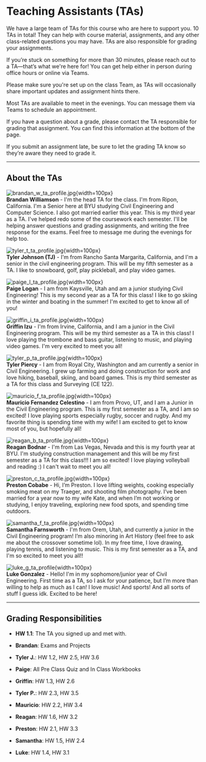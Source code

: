 # Teaching Assistants (TAs)

We have a large team of TAs for this course who are here to support you. 10 TAs in total! They can help with course material, assignments, and any other class-related questions you may have. TAs are also responsible for grading your assignments.

If you’re stuck on something for more than 30 minutes, please reach out to a TA—that’s what we're here for! You can get help either in person during office hours or online via Teams.

Please make sure you're set up on the class Team, as TAs will occasionally share important updates and assignment hints there.

Most TAs are available to meet in the evenings. You can message them via Teams to schedule an appointment.

If you have a question about a grade, please contact the TA responsible for grading that assignment. You can find this information at the bottom of the page.

If you submit an assignment late, be sure to let the grading TA know so they’re aware they need to grade it.

---

## About the TAs

![brandan_w_ta_profile.jpg](images/brandan_w_ta_profile.jpg){width=100px}
<br>**Brandan Williamson** - I'm the head TA for the class. I'm from Ripon, California. I'm a Senior here at BYU studying Civil Engineering and Computer Science. I also got married earlier this year. This is my third year as a TA. I've helped redo some of the coursework each semester. I'll be helping answer questions and grading assignments, and writing the free response for the exams. Feel free to message me during the evenings for help too.

![tyler_t_ta_profile.jpg](images/tyler_t_ta_profile.jpg){width=100px}
<br>**Tyler Johnson (TJ)** - I'm from Rancho Santa Margarita, California, and I'm a senior in the civil engineering program. This will be my fifth semester as a TA. I like to snowboard, golf, play pickleball, and play video games.
							
![paige_l_ta_profile.jpg](images/paige_l_ta_profile.jpg){width=100px}
<br>**Paige Logan** - I am from Kaysville, Utah and am a junior studying Civil Engineering! This is my second year as a TA for this class! I like to go skiing in the winter and boating in the summer! I'm excited to get to know all of you!

![griffin_i_ta_profile.jpg](images/griffin_i_ta_profile.jpg){width=100px}
<br>**Griffin Izu** - I'm from Irvine, California, and I am a junior in the Civil Engineering program. This will be my third semester as a TA in this class! I love playing the trombone and bass guitar, listening to music, and playing video games. I'm very excited to meet you all!

![tyler_p_ta_profile.jpg](images/tyler_p_ta_profile.jpg){width=100px}
<br>**Tyler Piercy** - I am from Royal City, Washington and am currently a senior in Civil Engineering. I grew up farming and doing construction for work and love hiking, baseball, skiing, and board games. This is my third semester as a TA for this class and Surveying (CE 122).

![mauricio_f_ta_profile.jpg](images/mauricio_f_ta_profile.jpg){width=100px}
<br>**Mauricio Fernandez Celestino** - I am from Provo, UT, and I am a Junior in the Civil Engineering program. This is my first semester as a TA, and I am so excited! I love playing sports especially rugby, soccer and rugby. And my favorite thing is spending time with my wife! I am excited to get to know most of you, but hopefully all!

![reagan_b_ta_profile.jpg](images/reagan_b_ta_profile.jpg){width=100px}
<br>**Reagan Bodnar** - I'm from Las Vegas, Nevada and this is my fourth year at BYU. I'm studying construction management and this will be my first semester as a TA for this class!!! I am so excited! I love playing volleyball and reading :) I can't wait to meet you all!

![preston_c_ta_profile.jpg](images/preston_c_ta_profile.jpg){width=100px}
<br>**Preston Cobabe** - Hi, I’m Preston. I love lifting weights, cooking especially smoking meat on my Traeger, and shooting film photography. I’ve been married for a year now to my wife Kate, and when I’m not working or studying, I enjoy traveling, exploring new food spots, and spending time outdoors.

![samantha_f_ta_profile.jpg](images/samantha_f_ta_profile.jpg){width=100px}
<br>**Samantha Farnsworth** - I'm from Orem, Utah, and currently a junior in the Civil Engineering program! I’m also minoring in Art History (feel free to ask me about the crossover sometime lol). In my free time, I love drawing, playing tennis, and listening to music. This is my first semester as a TA, and I'm so excited to meet you all!!

![luke_g_ta_profile](images/luke_g_ta_profile.jpg){width=100px}
<br>**Luke Gonzalez** - Hello! I'm in my sophomore/junior year of Civil Engineering. First time as a TA, so I ask for your patience, but I’m more than willing to help as much as I can! I love music! And sports! And all sorts of stuff I guess idk. Excited to be here!

---

## Grading Responsibilities

- **HW 1.1**: The TA you signed up and met with.

- **Brandan**: Exams and Projects

- **Tyler J.**: HW 1.2, HW 2.5, HW 3.6

- **Paige**: All Pre Class Quiz and In Class Workbooks

- **Griffin**: HW 1.3, HW 2.6

- **Tyler P.**: HW 2.3, HW 3.5

- **Mauricio**: HW 2.2, HW 3.4

- **Reagan**: HW 1.6, HW 3.2

- **Preston**: HW 2.1, HW 3.3

- **Samantha**: HW 1.5, HW 2.4

- **Luke**: HW 1.4, HW 3.1